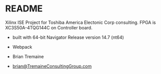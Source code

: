 # README #

Xilinx ISE Project for Toshiba America Electonic Corp consulting.
FPGA is XC3S50A-4TQG144C on Controller board.

* built with 64-bit Navigator Release version 14.7 (nt64)
* Webpack

* Brian Tremaine
* brian@TremaineConsultingGroup.com